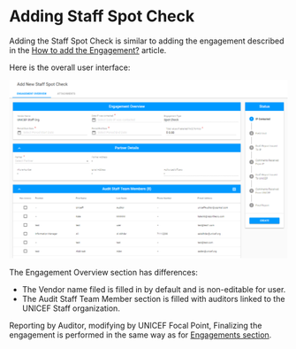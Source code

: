 # Adding Staff Spot Check

Adding the Staff Spot Check is similar to adding the engagement described in the [How to add the Engagement?](../engagements/how-to-add-new-engagement/) article.

Here is the overall user interface: 

![Add New Staff Spot Check screen](../../.gitbook/assets/115.png)

The Engagement Overview section has differences: 

* The Vendor name filed is filled in by default and is non-editable for user.
* The Audit Staff Team Member section is filled with auditors linked to the UNICEF Staff organization.

Reporting by Auditor, modifying by UNICEF Focal Point, Finalizing the engagement is performed in the same way as for [Engagements section](../engagements/). 



